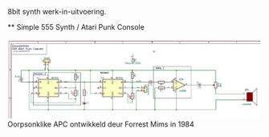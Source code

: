 8bit synth werk-in-uitvoering.<br/>

** Simple 555 Synth / Atari Punk Console<br/>
<br/>
<img src="https://github.com/pappavis/EasyLab-Atari-Punk-Console/blob/master/KiCAD/Simple%20555%20Synth/plaatjes/Simple%20555%20Synth-schema.jpg?raw=true">
<br/>
Oorpsonklike APC ontwikkeld deur Forrest Mims in 1984<br/>
<br/>
